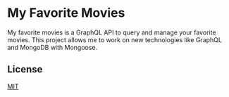 # My Favorite Movies

My favorite movies is a GraphQL API to query and manage your favorite movies.
This project allows me to work on new technologies like GraphQL and MongoDB with Mongoose.

## License

[MIT](https://choosealicense.com/licenses/mit/)
